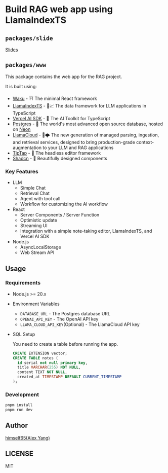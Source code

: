 # Build RAG web app using LlamaIndexTS

## `packages/slide`

[Slides](./packages/slide/README.md)

## `packages/www`

This package contains the web app for the RAG project.

It is built using:

- [Waku](https://github.com/dai-shi/waku) - ⛩️ The minimal React framework
- [LlamaIndexTS](https://github.com/run-llama/LlamaIndexTS) - 🦙📈 The data framework for LLM applications in TypeScript
- [Vercel AI SDK](https://sdk.vercel.ai/) - 🤖 The AI Toolkit for TypeScript
- [Postgres](https://www.postgresql.org/) - 🐘 The world's most advanced open source database, hosted
  on [Neon](https://www.neon.tech/)
- [LlamaCloud](https://cloud.llamaindex.ai) - 🦙🌩️ The new generation of managed parsing, ingestion, and retrieval
  services, designed to bring production-grade context-augmentation to your LLM and RAG applications
- [TipTap](https://tiptap.dev/) - 📝 The headless editor framework
- [Shadcn](https://shadcn.com/) - 🌈 Beautifully designed components

### Key Features

- LLM
  - Simple Chat
  - Retrieval Chat
  - Agent with tool call
  - Workflow for customizing the AI workflow
- React
  - Server Components / Server Function
  - Optimistic update
  - Streaming UI
  - Integration with a simple note-taking editor, LlamaIndexTS, and Vercel AI SDK
- Node.js
  - AsyncLocalStorage
  - Web Stream API

## Usage

### Requirements

- Node.js >= 20.x
- Environment Variables
  - `DATABASE_URL` - The Postgres database URL
  - `OPENAI_API_KEY` - The OpenAI API key
  - `LLAMA_CLOUD_API_KEY`(Optional) - The LlamaCloud API key

- SQL Setup
  
  You need to create a table before running the app.

  ```sql
  CREATE EXTENSION vector;
  CREATE TABLE notes (
    id serial not null primary key,
    title VARCHAR(255) NOT NULL,
    content TEXT NOT NULL,
    created_at TIMESTAMP DEFAULT CURRENT_TIMESTAMP
  );
  ```

### Development

```bash
pnpm install
pnpm run dev
```

## Author

[himself65(Alex Yang)](https://github.com/himself65)

## LICENSE

MIT
